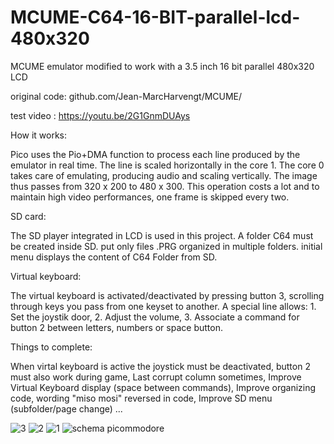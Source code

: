 # MCUME-C64-16-BIT-parallel-lcd-480x320
MCUME emulator modified to work with a 3.5 inch 16 bit parallel 480x320 LCD 

original code:  github.com/Jean-MarcHarvengt/MCUME/

test video : https://youtu.be/2G1GnmDUAys

How it works:

Pico uses the Pio+DMA function to process each line produced by the emulator in real time. The line is scaled horizontally in the core 1. The core 0 takes care of emulating, producing audio and scaling vertically. The image thus passes from 320 x 200 to 480 x 300. This operation costs a lot and to maintain high video performances, one frame is skipped every two.

SD card:

The SD player integrated in LCD is used in this project. A folder C64 must be created inside SD. put only files .PRG organized in multiple folders. initial menu displays the content of  C64 Folder from SD.

Virtual keyboard:

The virtual keyboard is activated/deactivated by pressing button 3, scrolling through keys you pass from one keyset to another. A special line allows: 1. Set the joystik door, 2. Adjust the volume, 3. Associate a command for button 2 between letters, numbers or space button.

Things to complete:

When virtal keyboard is active the joystick must be deactivated, button 2 must also work during game, Last corrupt column sometimes, Improve Virtual Keyboard display (space between commands), Improve organizing code, wording "miso mosi" reversed in code, Improve SD menu (subfolder/page change) ...

![3](https://github.com/user-attachments/assets/c9aa5146-7f3e-478d-b34e-6f11d903c62c)
![2](https://github.com/user-attachments/assets/4aa11672-8a7d-4ef9-bb95-c2f06c6e5b6d)
![1](https://github.com/user-attachments/assets/18f4248e-4fc9-4c33-b463-bddf6771c624)
![schema picommodore](https://github.com/user-attachments/assets/a69b959e-84d5-4319-9a31-ef9075bdea6e)
